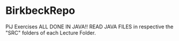 BirkbeckRepo
============

PiJ Exercises ALL DONE IN JAVA!! READ JAVA FILES in respective the "SRC" folders of each Lecture Folder. 
